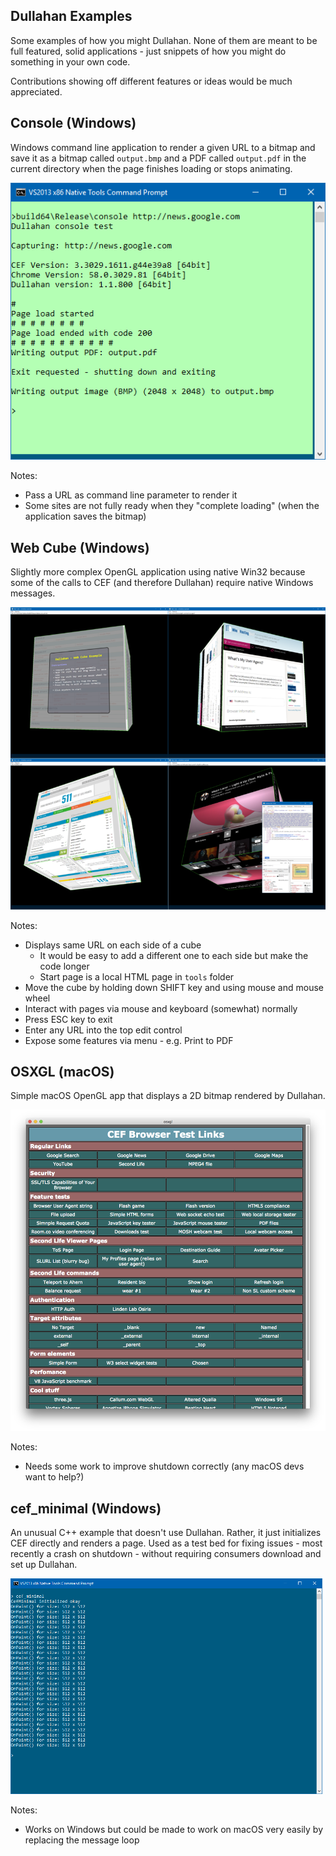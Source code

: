 ## Dullahan Examples

Some examples of how you might Dullahan. None of them are meant to be full featured, solid applications - just snippets of how you might do something in your own code.

Contributions showing off different features or ideas would be much appreciated.

## Console (Windows)

Windows command line application to render a given URL to a bitmap and save it as a bitmap called `output.bmp` and a PDF called `output.pdf` in the current directory when the page finishes loading or stops animating.

![Screen shot:](../docs/console.png?raw=true "Console example")

Notes:

* Pass a URL as command line parameter to render it
* Some sites are not fully ready when they "complete loading" (when the application saves the bitmap)

## Web Cube (Windows)

Slightly more complex OpenGL application using native Win32 because some of the calls to CEF (and therefore Dullahan) require native Windows messages.

![Screen shot:](../docs/webcube.png?raw=true "Web Cube example")

Notes:

* Displays same URL on each side of a cube
  * It would be easy to add a different one to each side but make the code longer
  * Start page is a local HTML page in `tools` folder
* Move the cube by holding down SHIFT key and using mouse and mouse wheel
* Interact with pages via mouse and keyboard (somewhat) normally
* Press ESC key to exit
* Enter any URL into the top edit control
* Expose some features via menu - e.g. Print to PDF

## OSXGL (macOS)

Simple macOS OpenGL app that displays a 2D bitmap rendered by Dullahan. 

![Screen shot:](../docs/osxgl.png?raw=true "OSXGL example")

Notes:

* Needs some work to improve shutdown correctly (any macOS devs want to help?)


## cef_minimal (Windows)

An unusual C++ example that doesn't use Dullahan. Rather, it just initializes CEF directly and renders a page. Used as a test bed for fixing issues - most recently a crash on shutdown - without requiring consumers download and set up Dullahan.

![Screen shot:](../docs/cef_minimal.png?raw=true "cef_minimal example")

Notes:

* Works on Windows but could be made to work on macOS very easily by replacing the message loop
